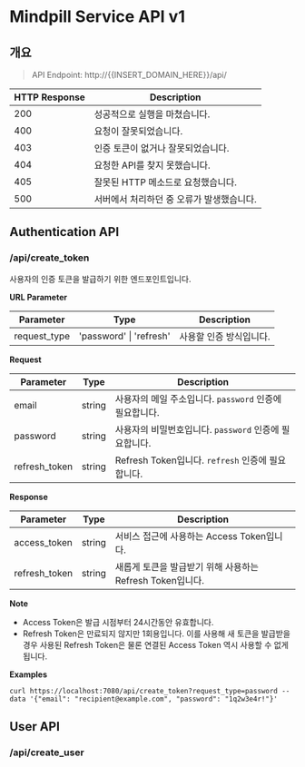 # Mindpill Service API v1

## 개요

> API Endpoint: http://{{INSERT_DOMAIN_HERE}}/api/

| HTTP Response | Description                               |
| ------------- | ----------------------------------------- |
| 200           | 성공적으로 실행을 마쳤습니다.             |
| 400           | 요청이 잘못되었습니다.                    |
| 403           | 인증 토큰이 없거나 잘못되었습니다.        |
| 404           | 요청한 API를 찾지 못했습니다.             |
| 405           | 잘못된 HTTP 메소드로 요청했습니다.        |
| 500           | 서버에서 처리하던 중 오류가 발생했습니다. |

## Authentication API

### /api/create_token

사용자의 인증 토큰을 발급하기 위한 엔드포인트입니다.

**URL Parameter**

| Parameter    | Type                    | Description             |
| ------------ | ----------------------- | ----------------------- |
| request_type | 'password' \| 'refresh' | 사용할 인증 방식입니다. |

**Request**

| Parameter     | Type   | Description                                             |
| ------------- | ------ | ------------------------------------------------------- |
| email         | string | 사용자의 메일 주소입니다. `password` 인증에 필요합니다. |
| password      | string | 사용자의 비밀번호입니다. `password` 인증에 필요합니다.  |
| refresh_token | string | Refresh Token입니다. `refresh` 인증에 필요합니다.       |

**Response**

| Parameter     | Type   | Description                                               |
| ------------- | ------ | --------------------------------------------------------- |
| access_token  | string | 서비스 접근에 사용하는 Access Token입니다.                |
| refresh_token | string | 새롭게 토큰을 발급받기 위해 사용하는 Refresh Token입니다. |

**Note**

- Access Token은 발급 시점부터 24시간동안 유효합니다.
- Refresh Token은 만료되지 않지만 1회용입니다.
  이를 사용해 새 토큰을 발급받을 경우 사용된 Refresh Token은 물론 연결된 Access Token 역시 사용할 수 없게 됩니다.

**Examples**

```
curl https://localhost:7080/api/create_token?request_type=password --data '{"email": "recipient@example.com", "password": "1q2w3e4r!"}'
```

## User API

### /api/create_user
